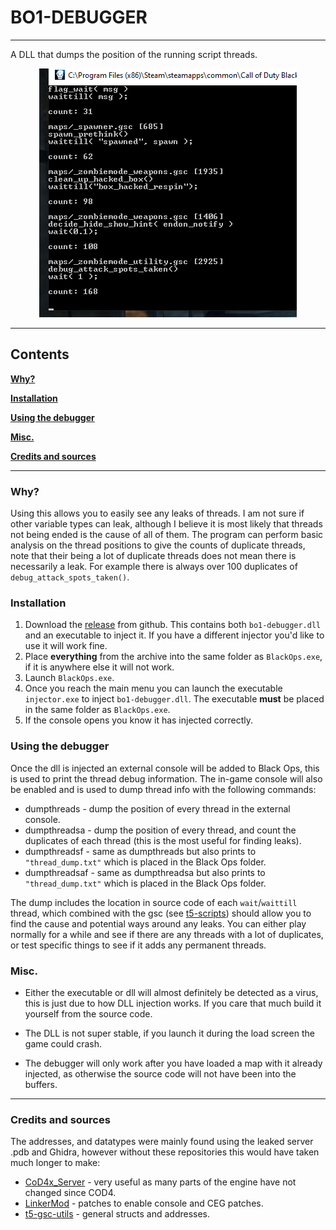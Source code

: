 # BO1-DEBUGGER

---

A DLL that dumps the position of the running script threads.

<p align="center">
  <img src="example.png" />
</p>

---

## Contents

**[Why?](#1why)**

**[Installation](#installation)**

**[Using the debugger](#using-the-debugger)**

**[Misc.](#misc)**

**[Credits and sources](#credits-and-sources)**

---

### Why?

Using this allows you to easily see any leaks of threads. I am not sure if other variable types can leak, although I believe it is most likely that threads not being ended is the cause of all of them. The program can perform basic analysis on the thread positions to give the counts of duplicate threads, note that their being a lot of duplicate threads does not mean there is necessarily a leak. For example there is always over 100 duplicates of `debug_attack_spots_taken()`.

### Installation

1. Download the [release](https://github.com/lveez/bo1-debugger/releases/tag/1.0(fixed)) from github. This contains both `bo1-debugger.dll` and an executable to inject it. If you have a different injector you'd like to use it will work fine.
2. Place **everything** from the archive into the same folder as `BlackOps.exe`, if it is anywhere else it will not work.
3. Launch `BlackOps.exe`.
4. Once you reach the main menu you can launch the executable `injector.exe` to inject `bo1-debugger.dll`. The executable **must** be placed in the same folder as `BlackOps.exe`.
5. If the console opens you know it has injected correctly.

### Using the debugger

Once the dll is injected an external console will be added to Black Ops, this is used to print the thread debug information. The in-game console will also be enabled and is used to dump thread info with the following commands:

- dumpthreads - dump the position of every thread in the external console.
- dumpthreadsa - dump the position of every thread, and count the duplicates of each thread (this is the most useful for finding leaks).
- dumpthreadsf - same as dumpthreads but also prints to `"thread_dump.txt"` which is placed in the Black Ops folder.
- dumpthreadsaf - same as dumpthreadsa but also prints to `"thread_dump.txt"` which is placed in the Black Ops folder.

The dump includes the location in source code of each `wait`/`waittill` thread, which combined with the gsc (see [t5-scripts](https://github.com/plutoniummod/t5-scripts/)) should allow you to find the cause and potential ways around any leaks. You can either play normally for a while and see if there are any threads with a lot of duplicates, or test specific things to see if it adds any permanent threads.

### Misc.

- Either the executable or dll will almost definitely be detected as a virus, this is just due to how DLL injection works. If you care that much build it yourself from the source code.

- The DLL is not super stable, if you launch it during the load screen the game could crash.

- The debugger will only work after you have loaded a map with it already injected, as otherwise the source code will not have been into the buffers.

---

### Credits and sources

The addresses, and datatypes were mainly found using the leaked server .pdb and Ghidra, however without these repositories this would have taken much longer to make:

- [CoD4x_Server](https://github.com/callofduty4x/CoD4x_Server/) - very useful as many parts of the engine have not changed since COD4.
- [LinkerMod](https://github.com/Nukem9/LinkerMod) - patches to enable console and CEG patches.
- [t5-gsc-utils](https://github.com/fedddddd/t5-gsc-utils/) - general structs and addresses.
